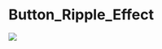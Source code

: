 # Button_Ripple_Effect

![](https://github.com/hamdeth3/Button_Ripple_Effect/blob/main/buttonRippleEffectGIF.gif)
